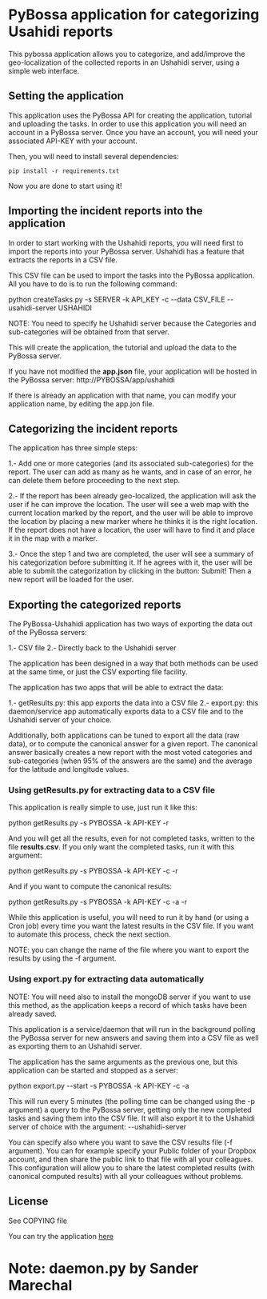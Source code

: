PyBossa application for categorizing Usahidi reports
====================================================

This pybossa application allows you to categorize, and add/improve the
geo-localization of the collected reports in an Ushahidi server, using a simple
web interface.

## Setting the application

This application uses the PyBossa API for creating the application, tutorial
and uploading the tasks. In order to use this application you will need an
account in a PyBossa server. Once you have an account, you will need your
associated API-KEY with your account.

Then, you will need to install several dependencies:

    pip install -r requirements.txt

Now you are done to start using it!

## Importing the incident reports into the application

In order to start working with the Ushahidi reports, you will need first to
import the reports into your PyBossa server. Ushahidi has a feature that
extracts the reports in a CSV file.

This CSV file can be used to import the tasks into the PyBossa application. All
you have to do is to run the following command:

python createTasks.py -s SERVER -k API_KEY -c --data CSV_FILE --usahidi-server
USHAHIDI

NOTE: You need to specify he Ushahidi server because the Categories and
sub-categories will be obtained from that server.

This will create the application, the tutorial and upload the data to the
PyBossa server.

If you have not modified the **app.json** file, your application will be hosted
in the PyBossa server: http://PYBOSSA/app/ushahidi

If there is already an application with that name, you can modify your
application name, by editing the app.jon file.

## Categorizing the incident reports

The application has three simple steps:

1.- Add one or more categories (and its associated sub-categories) for the
report. The user can add as many as he wants, and in case of an error, he can
delete them before proceeding to the next step.

2.- If the report has been already geo-localized, the application will ask the
user if he can improve the location. The user will see a web map with the
current location marked by the report, and the user will be able to improve the
location by placing a new marker where he thinks it is the right location. If
the report does not have a location, the user will have to find it and place it
in the map with a marker.

3.- Once the step 1 and two are completed, the user will see a summary of his
categorization before submitting it. If he agrees with it, the user will be
able to submit the categorization by clicking in the button: Submit! Then a new
report will be loaded for the user.

## Exporting the categorized reports

The PyBossa-Ushahidi application has two ways of exporting the data out of the
PyBossa servers:

1.- CSV file
2.- Directly back to the Ushahidi server

The application has been designed in a way that both methods can be used at the
same time, or just the CSV exporting file facility.

The application has two apps that will be able to extract the data:

1.- getResults.py: this app exports the data into a CSV file
2.- export.py: this daemon/service app automatically exports data to a CSV file
and to the Ushahidi server of your choice.

Additionally, both applications can be tuned to export all the data (raw data),
or to compute the canonical answer for a given report. The canonical answer
basically creates a new report with the most voted categories and
sub-categories (when 95% of the answers are the same) and the average for the
latitude and longitude values.

### Using getResults.py for extracting data to a CSV file

This application is really simple to use, just run it like this:

python getResults.py -s PYBOSSA -k API-KEY -r

And you will get all the results, even for not completed tasks, written to the 
file **results.csv**. If you only want the completed tasks, run it with this
argument:

python getResults.py -s PYBOSSA -k API-KEY -c -r

And if you want to compute the canonical results:

python getResults.py -s PYBOSSA -k API-KEY -c -a -r

While this application is useful, you will need to run it by hand (or using
a Cron job) every time you want the latest results in the CSV file. If you want
to automate this process, check the next section.

NOTE: you can change the name of the file where you want to export the results
by using the -f argument.

### Using export.py for extracting data automatically

NOTE: You will need also to install the mongoDB server if you want to use this
method, as the application keeps a record of which tasks have been already
saved.

This application is a service/daemon that will run in the background polling
the PyBossa server for new answers and saving them into a CSV file as well as
exporting them to an Ushahidi server.

The application has the same arguments as the previous one, but this
application can be started and stopped as a server:

python export.py --start -s PYBOSSA -k API-KEY -c -a

This will run every 5 minutes (the polling time can be changed using the -p
argument) a query to the PyBossa server, getting only the new completed tasks
and saving them into the CSV file. It will also export it to the Ushahidi
server of choice with the argument: --ushahidi-server

You can specify also where you want to save the CSV results file (-f argument).
You can for example specify your Public folder of your Dropbox account, and
then share the public link to that file with all your colleagues. This
configuration will allow you to share the latest completed results (with
canonical computed results) with all your colleagues without problems.

## License

See COPYING file


You can try the application [here](http://crowdcrafting.org/app/usahidi)

# Note: daemon.py by Sander Marechal
